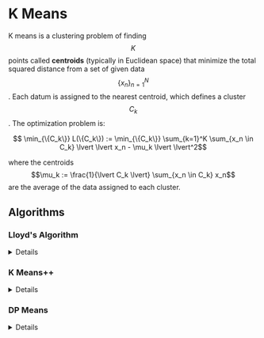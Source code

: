 # K Means

K means is a clustering problem of finding $$K$$ points called __centroids__ (typically in Euclidean space)
that minimize the total squared distance from a set of given data $$\{x_n \}_{n=1}^N$$. Each
datum is assigned to the nearest centroid, which defines a cluster $$C_k$$. The optimization problem is:

$$ \min_{\{C_k\}} L(\{C_k\}) := \min_{\{C_k\}}  \sum_{k=1}^K \sum_{x_n \in C_k} \lvert \lvert x_n - \mu_k \lvert \lvert^2$$

where the centroids $$\mu_k := \frac{1}{\lvert C_k \lvert} \sum_{x_n \in C_k} x_n$$ are the average of the data
assigned to each cluster.

## Algorithms

### Lloyd's Algorithm

<details><summary>Details</summary><p>

Lloyd's Algorithm is so ubiquitous it is often called the K Means algorithm, although
we should distinguish the K Means problem from any particular algorithm used to solve it.
Lloyd's algorithm repeats the two alternating steps until convergence:

1. Assign: For each datum $$x_n$$, compute the distance between the datum and the $$K$$ centroids. Assign
  the datum to the nearest centroid.
2. Update centroids: For each cluster, set the centroid $$\mu_k = \frac{1}{|C_k|} \sum_{x_n \in C_k} x_n$$
  based on the previous assignments.

__Theorem 1__: Lloyd's monotonically decreases the K Means objective until local convergence.

Proof: First, note that $$L(\{C_k\}) \geq 0$$ because $$\lvert \lvert x_n - \mu_k \lvert \lvert^2 \geq 0$$
and the sum of nonnegative terms is itself nonnegative. This means the objective function $$L(\{C_k\})$$
cannot be lowered indefinitely.

We show that each step cannot increase the loss. 

- __Assign__: Note that

$$L_{post} = L_{pre} - \lvert \lvert x_n - \mu_{pre} \lvert \lvert^2 + \lvert \lvert x_n - \mu_{post} \lvert \lvert^2$$

Per the rules of the assignment step, $$x_n$$ is only reassigned if

$$\lvert \lvert x_n - \mu_{pre} \lvert \lvert^2 > \lvert \lvert x_n - \mu_{post} \lvert \lvert^2$$

If $$\mu_{pre} = \mu_{post}$$ i.e. the datum is not assigned to a new cluster, the loss is unchanged.
If the datum is assigned to a new cluster, we know that 

$$L_{post} - L_{pre} < 0$$

- __Update centroids__: We first need to prove a lemma, that for a given set of data, the average
  of the data is the point with the smallest summed distanced to each datum. Specifically, let 
  $$\bar{z} := \frac{1}{N}\sum_n z_n$$ be the center and $$z$$ be an arbitrary point. Then

  $$\sum_n \lvert \lvert z_n - \bar{z} \lvert \lvert^2 \leq \sum_n \lvert \lvert z_n - z \lvert \lvert^2$$

Proof: 

$$ \begin{align*}
&\sum_n \lvert \lvert z_n - z \lvert \lvert^2\\
&= \sum_n \lvert \lvert z_n - \bar{z} + \bar{z} - z \lvert \lvert^2\\
&= \sum_n \lvert \lvert z_n - \bar{z} \lvert \lvert^2 + \lvert \lvert \bar{z} - z \lvert \lvert^2 + 2 \sum_n (z_n \bar{z} - z_n z - \bar{z}\bar{z} + \bar{z} z)\\
&= \sum_n \lvert \lvert z_n - \bar{z} \lvert \lvert^2 + \lvert \lvert \bar{z} - z \lvert \lvert^2\\
&\geq \sum_n \lvert \lvert z_n - \bar{z} \lvert \lvert^2\\
\end{align*}
$$

This lemma tells us that relocated the centroids from the previously assigned points to the new points
cannot increase the sum of squared distances. Hence, the loss is nonincreasing.

</p></details>

### K Means++

<details><summary>Details</summary><p>

</p></details>

### DP Means

<details><summary>Details</summary><p>

One central question for clustering is choosing the number of clusters. Kulis and Jordan 2012
introduced a modification of Lloyd's Algorithm that allows for adding clusters dynamically.
To do this, they take a low-variance limit of a 
[Dirichlet Process](../content/learning/bayesian_nonparametrics/dirichlet_process.md)
which leads to a very simple and very nice algorithm that they called DP-Means.

Consider the following Dirichlet Process, where the base distribution is a zero-mean isotropic
Gaussian $$\mathcal{N}(0, \rho I)$$.

$$
\begin{align*}
\{ \pi_k, \mu_k \}_{k=1}^{\infty} &\sim DP(G_0, \alpha)\\
z_1,..., z_N &\sim Discrete(\pi)\\
x_1,..., x_N &\sim \mathcal{N}(\mu_{z_n}, \sigma I)
\end{align*}
$$

Letting $$X, Z$$ denote the complete set of observations and cluster assignments respectively,
for the $$n$$th data point, the probability it belongs to the $$k$$th cluster is:

$$
\begin{align*}
p(z_n = k|X, Z_{-n}) &\propto p(x_n|z_n = k) p(z_n = k|X_{-n}, Z_{-n})\\
&= \mathcal{N}(\mu_k, \sigma I) \sum_n \mathbb{I}(z_n = k)
\end{align*}
$$

And the probability it belongs to a new cluster is:

$$
\begin{align*}
p(z_n = new|X, Z_{-n}) &\propto p(x_n|z_n = new) p(z_n = new|X_{-n}, Z_{-n})\\
&= \int \mathcal{N}(x_n|\mu, \sigma I) dG_0(\mu) \alpha\\
\end{align*}
$$

The inner integral is a Normal-Normal compound distribution, which yields 
a new Normal distribution $$x_n \sim \mathcal{N}(0, (\rho + \sigma) I)$$.
The easiest way to see this is to realize $$x_n = (x_n - \mu) + \mu$$ and 
we know that $$x - \mu \sim \mathcal{N}(0, \sigma I)$$ and $$\mu \sim \mathcal{N}(0, \rho I)$$;
then, by linearity of expectation and variance, we know that the expected value
of $$x_n$$ is $$0$$ and the variance is $$\sigma + \rho$$.

If we redefine the Dirichlet Process's concentration parameter $$\alpha$$ as

$$\alpha := (1 + \rho / \sigma )^{d/2} \exp(- \lambda / 2 \sigma)$$

for a new parameter $$\lambda$$, we obtain the following probabilities for cluster
assignments:

$$p(z_n = k| ...) \propto \mathcal{N}(\mu_k, \sigma I) \sum_n \mathbb{I}(z_n = k)$$

and

$$p(z_n = new| ...) \propto \exp(- \frac{\lambda}{2\sigma} - \frac{\lvert \lvert x_n \lvert \lvert^2}{2(\rho + \sigma})$$

Then taking the limit as $$\sigma \rightarrow 0$$, the numerators will be dominated
by the smallest value of:

$$ \Big\{ \lvert \lvert x_n - \mu_1 \lvert \lvert^2, ..., \lvert \lvert x_n - \mu_k \lvert \lvert^2, \lambda \Big\}$$

In other words, the observation will be assigned to the cluster with the smallest value
in the above set. Either the observation is close to an existing cluster, or it's more than
$$\lambda$$ away from all existing clusters and will thus create a new cluster.

This actually corresponds to a modified k-means objective function:

$$ \min_{\{C_k\}} L(\{C_k\}) := \min_{\{C_k\}}  \sum_{k=1}^K \sum_{x_n \in C_k} \lvert \lvert x_n - \mu_k \lvert \lvert^2 + \lambda k$$

where we can now see that there's a regularization term for the number of clusters.

</p></details>

